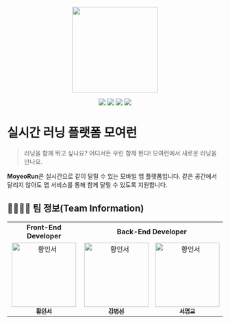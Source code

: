 <p align="center"><img width='200px' src="https://user-images.githubusercontent.com/24623403/133428437-e070fd22-8c69-4659-bb94-532b6dbde0b4.png"></p>
<p align='center'>
  <img src='https://img.shields.io/github/package-json/v/MoyeoRun/MoyeoRun_Admin_Dashboard'>
  <a href="https://github.com/MoyeoRun/MoyeoRun_Admin_Dashboard/issues"><img src='https://img.shields.io/github/issues/MoyeoRun/MoyeoRun_Admin_Dashboard'></a>
 <a href="https://github.com/MoyeoRun/MoyeoRun_Admin_Dashboard/graphs/contributors"><img src='https://img.shields.io/github/contributors/MoyeoRun/MoyeoRun_Admin_Dashboard'></a>
 <a href='https://github.com/MoyeoRun/MoyeoRun_Admin_Dashboard/blob/main/LICENSE'><img src='https://img.shields.io/github/license/MoyeoRun/MoyeoRun_Admin_Dashboard'></a>
</p>

# 실시간 러닝 플랫폼 모여런

> 러닝을 함께 뛰고 싶나요? 어디서든 우린 함께 뛴다! 모여런에서 새로운 러닝을 만나요.

**MoyeoRun**은 실시간으로 같이 달릴 수 있는 모바일 앱 플랫폼입니다. 같은 공간에서 달리지 않아도 앱 서비스를 통해 함께 달릴 수 있도록 지원합니다.

## 👨‍👩‍👧‍👦 팀 정보(Team Information)

<table>
   <tr>
      <td colspan="1" align="center"><strong>Front-End Developer</strong></td>
      <td colspan="2" align="center"><strong>Back-End Developer</strong></td>
   </tr>
  <tr>
     <td align="center">
        <a href="https://github.com/sjsjsj1246"><img src="https://avatars.githubusercontent.com/u/24623403?v=4" width="150px" alt="황인서"/><br /><sub><b>황인서</b></sub></a>
     </td>
     <td align="center">
        <a href="https://github.com/qudtjs0753"><img src="https://avatars.githubusercontent.com/u/39519869?v=4" width="150px" alt="황인서"/><br /><sub><b>강병선</b></sub></a>
     </td>
     <td align="center">
        <a href="https://github.com/DDing77"><img src="https://avatars.githubusercontent.com/u/75517656?v=4" width="150px" alt="황인서"/><br /><sub><b>서명교</b></sub></a>
     </td>
  <tr>
</table>
